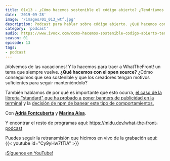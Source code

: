 ```yaml
---
title: 01x13 - ¿Cómo hacemos sostenible el código abierto? ¿Tendríamos que pagar por él?
date: '2019-09-28'
image: '/images/01_013_wtf.jpg'
description: Podcast para hablar sobre código abierto. ¿Qué hacemos con el open source? ¿Cómo conseguimos que sea sostenible y que los creadores tengan motivos suficientes para seguir manteniéndolo?
category: 'podcast'
audio: https://www.ivoox.com/como-hacemos-sostenible-codigo-abierto-tendriamos-que_mf_42262915_feed_1.mp3
season: 01
episode: 13
tags:
- podcast
---
```


¡Volvemos de las vacaciones! Y lo hacemos para traer a WhatTheFront! un tema que siempre vuelve. **¿Qué hacemos con el open source?** ¿Cómo conseguimos que sea sostenible y que los creadores tengan motivos suficientes para seguir manteniéndolo?

También hablamos de por qué es importante que esto ocurra, [el caso de la librería "standard" que ha probado a poner banners de publicidad en la terminal](https://feross.org/funding-experiment-recap/) y la [decisión de npm de banear este tipo de comportamientos.](https://developers.slashdot.org/story/19/08/30/1529201/npm-bans-terminal-ads)

Con [**Adrià Fontcuberta**](https://twitter.com/afontcu_) y [**Marina Aísa**](https://twitter.com/MarinaAisa).

Y encontrar el resto de programas aquí:
https://midu.dev/what-the-front-podcast

Puedes seguir la retransmisión que hicimos en vivo de la grabación aquí:
{{< youtube id="Cy9yHw7fTiA" >}}

[¡Síguenos en YouTube!](https://www.youtube.com/c/midudev?sub_confirmation=1)